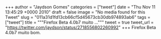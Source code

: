 
+++
author = "Jaydson Gomes"
categories = ["tweet"]
date = "Thu Nov 11 13:45:29 +0000 2010"
draft = false
image = "No media found for this Tweet"
slug = "011a31d1fd13cb66cf5d45673cb30db974893ab6"
tags = ["tweet"]
title = """Firefox Beta 4.0b7 muito ..."""
tweet = true
tweet_url = "https://twitter.com/jaydson/status/2718556802260992"
+++
Firefox Beta 4.0b7 muito bom.
